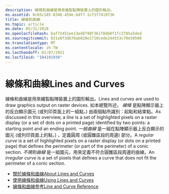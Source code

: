 ```yaml
---
description: 線條和曲線是用來繪製點陣裝置上的圖形輸出。
ms.assetid: 8c65c185-8346-459e-bdf7-1cf3f7419736
title: 線條和曲線
ms.topic: article
ms.date: 05/31/2018
ms.openlocfilehash: baf72451ee13ed8790f361f0db0f1fc2785a5ded
ms.sourcegitcommit: 831e8f3db78ab820e1710cede244553c70e50500
ms.translationtype: MT
ms.contentlocale: zh-TW
ms.lasthandoff: 01/07/2021
ms.locfileid: "104191938"
---
```

# <a name="lines-and-curves"></a><span data-ttu-id="c949e-103">線條和曲線</span><span class="sxs-lookup"><span data-stu-id="c949e-103">Lines and Curves</span></span>

<span data-ttu-id="c949e-104">線條和曲線是用來繪製點陣裝置上的圖形輸出。</span><span class="sxs-lookup"><span data-stu-id="c949e-104">Lines and curves are used to draw graphics output on raster devices.</span></span> <span data-ttu-id="c949e-105">如本總覽所述， *線條* 是點陣顯示器上的反白顯示圖元 (或列印頁面上的一組點，) 由兩個點所識別：起點和結束點。</span><span class="sxs-lookup"><span data-stu-id="c949e-105">As discussed in this overview, a *line* is a set of highlighted pixels on a raster display (or a set of dots on a printed page) identified by two points: a starting point and an ending point.</span></span> <span data-ttu-id="c949e-106">*一般曲線* 是一組在點陣顯示器上反白顯示的圖元 (或列印頁面上的點，) ，定義圓周 (或圓錐區段的周邊) 部分。</span><span class="sxs-lookup"><span data-stu-id="c949e-106">A *regular curve* is a set of highlighted pixels on a raster display (or dots on a printed page) that defines the perimeter (or part of the perimeter) of a conic section.</span></span> <span data-ttu-id="c949e-107">*不規則曲線* 是一組圖元，用來定義不符合圓錐區段周邊的曲線。</span><span class="sxs-lookup"><span data-stu-id="c949e-107">An *irregular curve* is a set of pixels that defines a curve that does not fit the perimeter of a conic section.</span></span>

-   [<span data-ttu-id="c949e-108">關於線條和曲線</span><span class="sxs-lookup"><span data-stu-id="c949e-108">About Lines and Curves</span></span>](about-lines-and-curves.md)
-   [<span data-ttu-id="c949e-109">使用線條和曲線</span><span class="sxs-lookup"><span data-stu-id="c949e-109">Using Lines and Curves</span></span>](using-lines-and-curves.md)
-   [<span data-ttu-id="c949e-110">線條和曲線參考</span><span class="sxs-lookup"><span data-stu-id="c949e-110">Line and Curve Reference</span></span>](line-and-curve-reference.md)

 

 



